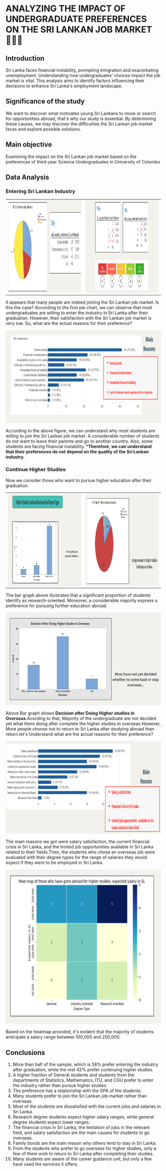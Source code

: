 
# ANALYZING THE  IMPACT OF  UNDERGRADUATE PREFERENCES  ON THE SRI LANKAN  JOB MARKET 👨🏻‍🎓


## Introduction
  
Sri Lanka faces financial instability, prompting emigration and exacerbating unemployment. Understanding how undergraduates' choices impact the job market is vital. This analysis aims to identify factors influencing their decisions to enhance Sri Lanka's employment landscape.

## Significance of the study


We want to discover what motivates young Sri Lankans to move or search for opportunities abroad, that's why our study is essential. By determining these causes, we may discover the difficulties the Sri Lankan job market faces and explore possible solutions.


## Main objective

Examining the impact on the Sri Lankan job market based on the preferences of third-year Science Undergraduates in University of Colombo

## Data Analysis
   ### Entering Sri Lankan Industry
<table>
  <tr>
    <td ><img src="Images/sl_industry_1.png" width=750 height=300></td>
    <td><img src="Images/sl_industry2.png" width=750 height=300></td>  
  </tr>
</table>  

It appears that many people are indeed joining the Sri Lankan job market. Is this the case? According to the first pie chart, we can observe that most undergraduates are willing to enter the industry in Sri Lanka after their graduation. However, their satisfaction with the Sri Lankan job market is very low. So, what are the actual reasons for their preference?

<img src="Images/sl_reasons.png" width=1000 height=300>

According to the above figure, we can understand why most students are willing to join the Sri Lankan job market. A considerable number of students do not want to leave their parents and go to another country. Also, some students are facing financial instability. *****Therefore, we can understand that their preferences do not depend on the quality of the Sri Lankan industry.****

   ### Continue Higher Studies


  Now we consider those who want to pursue higher education after their graduation.
   
  <table>
  <tr>
    <td ><img src="Images/higherst_1.png" width=750 height=300></td>
    <td><img src="Images/higherst_2.png" width=750 height=300></td>  
  </tr>
</table>  
The bar graph above illustrates that a significant proportion of students identify as research-oriented. Moreover, a considerable majority express a preference for pursuing further education abroad.

<p align="center">
  <img src="Images/higherst_3.png" width="750" height="300">
</p>

Above Bar graph shows **Decision after Doing Higher studies in Overseas**.Acording to that, Majority of the undergraduate are not decided yet what there doing after complete the higher studies in overseas.However, More people choose not to return to Sri Lanka after studying abroad than return.let's Understand what are the actual reasons for their preference?

<img src="Images/higherst_4.png" width=1000 height=300>

The main reasons we got were salary satisfaction, the current financial crisis in Sri Lanka, and the limited job opportunities available in Sri Lanka related to their fields.Then, the students who chose an overseas job were evaluated with their degree types for the range of salaries they would expect if they were to be employed in Sri Lanka.

<p align="center">
  <img src="Images/highersd_5.png" width="700" height="500">
</p>

Based on the heatmap provided, it's evident that the majority of students anticipate a salary range between 100,000 and 200,000.






## Conclusions
  1. More than half of the sample, which is 58% prefer entering the industry after graduation, while the rest 42% prefer continuing higher studies.
  2. A higher fraction of General students and students from the departments of Statistics, Mathematics, ITU, and CGU prefer to enter the industry rather than pursue higher studies.
  3. The preference has a relationship with the GPA of the students.
  4. Many students prefer to join the Sri Lankan job market rather than overseas.
  5. Most of the students are dissatisfied with the current jobs and salaries in Sri Lanka.
  6. Research degree students expect higher salary ranges, while general degree students expect lower ranges.
  7. The financial crisis in Sri Lanka, the limitation of jobs in the relevant field, and salary satisfaction are the main causes for students to go overseas.
  8. Family bonds are the main reason why others tend to stay in Sri Lanka.
  9. From the students who prefer to go overseas for higher studies, only a few of them wish to return to Sri Lanka after completing their studies.
  10. Many students are aware of the career guidance unit, but only a few have used the services it offers.
